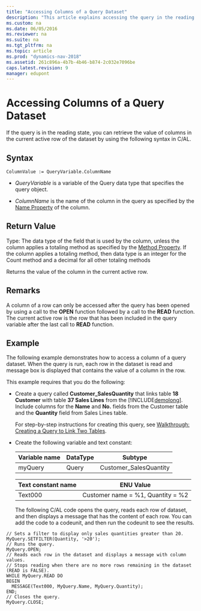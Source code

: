 ```yaml
---
title: "Accessing Columns of a Query Dataset"
description: "This article explains accessing the query in the reading state. The syntax to retrieve the value of columns in the current active row of the dataset is provided."
ms.custom: na
ms.date: 06/05/2016
ms.reviewer: na
ms.suite: na
ms.tgt_pltfrm: na
ms.topic: article
ms.prod: "dynamics-nav-2018"
ms.assetid: 261c896a-4b7b-4b46-b874-2c032e7096be
caps.latest.revision: 9
manager: edupont
---
```

# Accessing Columns of a Query Dataset
If the query is in the reading state, you can retrieve the value of columns in the current active row of the dataset by using the following syntax in C/AL.  

## Syntax  

```  
ColumnValue := QueryVariable.ColumnName  
```  

-   *QueryVariable* is a variable of the Query data type that specifies the query object.  

-   *ColumnName* is the name of the column in the query as specified by the [Name Property](Name-Property.md) of the column.  

## Return Value  
 Type: The data type of the field that is used by the column, unless the column applies a totaling method as specified by the [Method Property](Method-Property.md). If the column applies a totaling method, then data type is an integer for the Count method and a decimal for all other totaling methods  

 Returns the value of the column in the current active row.  

## Remarks  
 A column of a row can only be accessed after the query has been opened by using a call to the **OPEN** function followed by a call to the **READ** function. The current active row is the row that has been included in the query variable after the last call to **READ** function.  

## Example  
 The following example demonstrates how to access a column of a query dataset. When the query is run, each row in the dataset is read and message box is displayed that contains the value of a column in the row.  

 This example requires that you do the following:  

- Create a query called **Customer\_SalesQuantity** that links table **18 Customer** with table **37 Sales Lines** from the [!INCLUDE[demolong](includes/demolong_md.md)]. Include columns for the **Name** and **No.** fields from the Customer table and the **Quantity** field from Sales Lines table.  

   For step-by-step instructions for creating this query, see [Walkthrough: Creating a Query to Link Two Tables](Walkthrough--Creating-a-Query-to-Link-Two-Tables.md).  

- Create the following variable and text constant:  

  |Variable name|DataType|Subtype|  
  |-------------------|--------------|-------------|  
  |myQuery|Query|Customer\_SalesQuantity|  

  |Text constant name|ENU Value|  
  |------------------------|---------------|  
  |Text000|Customer name = %1, Quantity = %2|  

  The following C/AL code opens the query, reads each row of dataset, and then displays a message that has the content of each row. You can add the code to a codeunit, and then run the codeunit to see the results.  

```  
// Sets a filter to display only sales quantities greater than 20.  
MyQuery.SETFILTER(Quantity, '>20');   
// Runs the query.  
MyQuery.OPEN;  
// Reads each row in the dataset and displays a message with column values.  
// Stops reading when there are no more rows remaining in the dataset (READ is FALSE).  
WHILE MyQuery.READ DO  
BEGIN  
  MESSAGE(Text000, MyQuery.Name, MyQuery.Quantity);   
END;  
// Closes the query.  
MyQuery.CLOSE;  
```
